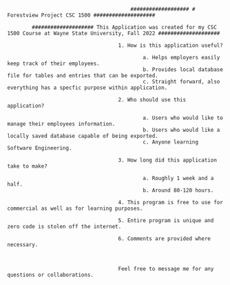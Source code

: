                                             ################### # Forestview Project CSC 1500 ####################

            #################### This Application was created for my CSC 1500 Course at Wayne State University, Fall 2022 ####################

                                        1. How is this application useful?

                                                a. Helps employers easily keep track of their employees.
                                                b. Provides local database file for tables and entries that can be exported.
                                                c. Straight forward, also everything has a specfic purpose within application.

                                        2. Who should use this application?

                                                a. Users who would like to manage their employees information.
                                                b. Users who would like a locally saved database capable of being exported.
                                                c. Anyone learning Software Engineering.

                                        3. How long did this application take to make?

                                                a. Roughly 1 week and a half.
                                                b. Around 80-120 hours.

                                        4. This program is free to use for commercial as well as for learning purposes.

                                        5. Entire program is unique and zero code is stolen off the internet.

                                        6. Comments are provided where necessary.



                                        Feel free to message me for any questions or collaborations.
